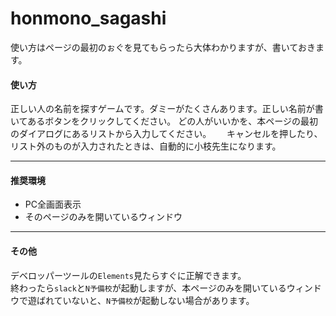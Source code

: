# honmono_sagashi

使い方はページの最初のぉぐを見てもらったら大体わかりますが、書いておきます。

#### 使い方

正しい人の名前を探すゲームです。ダミーがたくさんあります。正しい名前が書いてあるボタンをクリックしてください。
どの人がいいかを、本ページの最初のダイアログにあるリストから入力してください。　　
キャンセルを押したり、リスト外のものが入力されたときは、自動的に小枝先生になります。
___

#### 推奨環境

- PC全画面表示
- そのページのみを開いているウィンドウ
___
#### その他

デベロッパーツールの`Elements`見たらすぐに正解できます。  
終わったら`slack`と`N予備校`が起動しますが、本ページのみを開いているウィンドウで遊ばれていないと、`N予備校`が起動しない場合があります。  
